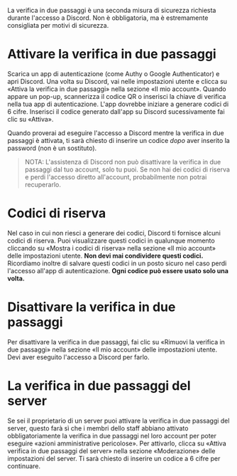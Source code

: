 <!-- TITLE: [IT] Verifica in due passaggi -->
<!-- SUBTITLE: Come usare la verifica in due passaggi su Discord -->

La verifica in due passaggi è una seconda misura di sicurezza richiesta durante l'accesso a Discord. Non è obbligatoria, ma è estremamente consigliata per motivi di sicurezza. 
# Attivare la verifica in due passaggi
Scarica un app di autenticazione (come Authy o Google Authenticator) e apri Discord. Una volta su Discord, vai nelle impostazioni utente e clicca su «Attiva la verifica in due passaggi» nella sezione «Il mio account». Quando appare un pop-up, scannerizza il codice QR o inserisci la chiave di verifica nella tua app di autenticazione. L'app dovrebbe iniziare a generare codici di 6 cifre. Inserisci il codice generato dall'app su Discord sucessivamente fai clic su «Attiva». 

Quando proverai ad eseguire l'accesso a Discord mentre la verifica in due passaggi è attivata, ti sarà chiesto di inserire un codice *dopo* aver inserito la password (non è un sostituto). 

> NOTA: L'assistenza di Discord non può disattivare la verifica in due passaggi dal tuo account, solo tu puoi. Se non hai dei codici di riserva e perdi l'accesso diretto all'account, probabilmente non potrai recuperarlo.

# Codici di riserva
Nel caso in cui non riesci a generare dei codici, Discord ti fornisce alcuni codici di riserva. Puoi visualizzare questi codici in qualunque momento cliccando su «Mostra i codici di riserva» nella sezione «Il mio account» delle impostazioni utente. **Non devi mai condividere questi codici.** Ricordiamo inoltre di salvare questi codici in un posto sicuro nel caso perdi l'accesso all'app di autenticazione. **Ogni codice può essere usato solo una volta.**

# Disattivare la verifica in due passaggi
Per disattivare la verifica in due passaggi, fai clic su «Rimuovi la verifica in due passaggi» nella sezione «Il mio account» delle impostazioni utente. Devi aver eseguito l'accesso a Discord per farlo. 

# La verifica in due passaggi del server
Se sei il proprietario di un server puoi attivare la verifica in due passaggi del server, questo farà sì che i membri dello staff abbiano attivato obbligatoriamente la verifica in due passaggi nel loro account per poter eseguire «azioni amministrative pericolose». Per attivarlo, clicca su «Attiva verifica in due passaggi del server» nella sezione «Moderazione» delle impostazioni del server. Ti sarà chiesto di inserire un codice a 6 cifre per continuare. 
